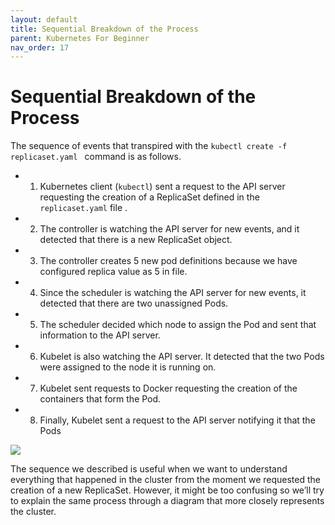 ```yaml
---
layout: default
title: Sequential Breakdown of the Process
parent: Kubernetes For Beginner
nav_order: 17
---
```


# Sequential Breakdown of the Process

The sequence of events that transpired with the `kubectl create -f replicaset.yaml `
command is as follows.

- 1. Kubernetes client (`kubectl`) sent a request to the API server requesting 
the creation of a ReplicaSet defined in the `replicaset.yaml` file .
- 2. The controller is watching the API server for new events, and it detected that there is a new ReplicaSet object.
- 3. The controller creates 5 new pod definitions because we have configured replica value as 5 in file.
- 4. Since the scheduler is watching the API server for new events, it detected that there are two unassigned Pods.
- 5. The scheduler decided which node to assign the Pod and sent that information to the API server.
- 6. Kubelet is also watching the API server. It detected that the two Pods were assigned to the node it is running on.
- 7. Kubelet sent requests to Docker requesting the creation of the containers that form the Pod.
- 8. Finally, Kubelet sent a request to the API server notifying it that the Pods

![](https://raw.githubusercontent.com/sangam14/ContainerLabs/master/img/replicaset-controller-sequence.png)

The sequence we described is useful when we want to understand everything that happened in the cluster from the moment we requested the creation of a new ReplicaSet. However, it might be too confusing so we’ll try 
to explain the same process through a diagram that more closely represents the cluster.


